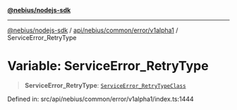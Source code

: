 [**@nebius/nodejs-sdk**](../../../../../../README.md)

---

[@nebius/nodejs-sdk](../../../../../../README.md) / [api/nebius/common/error/v1alpha1](../README.md) / ServiceError_RetryType

# Variable: ServiceError_RetryType

> **ServiceError_RetryType**: [`ServiceError_RetryTypeClass`](../type-aliases/ServiceError_RetryTypeClass.md)

Defined in: src/api/nebius/common/error/v1alpha1/index.ts:1444
